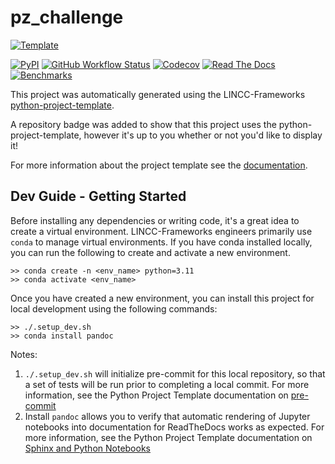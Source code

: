 
# pz_challenge

[![Template](https://img.shields.io/badge/Template-LINCC%20Frameworks%20Python%20Project%20Template-brightgreen)](https://lincc-ppt.readthedocs.io/en/latest/)

[![PyPI](https://img.shields.io/pypi/v/pz_challenge?color=blue&logo=pypi&logoColor=white)](https://pypi.org/project/pz_challenge/)
[![GitHub Workflow Status](https://img.shields.io/github/actions/workflow/status/LSSTDESC/pz_challenge/smoke-test.yml)](https://github.com/LSSTDESC/pz_challenge/actions/workflows/smoke-test.yml)
[![Codecov](https://codecov.io/gh/LSSTDESC/pz_challenge/branch/main/graph/badge.svg)](https://codecov.io/gh/LSSTDESC/pz_challenge)
[![Read The Docs](https://img.shields.io/readthedocs/pz-challenge)](https://pz-challenge.readthedocs.io/)
[![Benchmarks](https://img.shields.io/github/actions/workflow/status/LSSTDESC/pz_challenge/asv-main.yml?label=benchmarks)](https://LSSTDESC.github.io/pz_challenge/)

This project was automatically generated using the LINCC-Frameworks 
[python-project-template](https://github.com/lincc-frameworks/python-project-template).

A repository badge was added to show that this project uses the python-project-template, however it's up to
you whether or not you'd like to display it!

For more information about the project template see the 
[documentation](https://lincc-ppt.readthedocs.io/en/latest/).

## Dev Guide - Getting Started

Before installing any dependencies or writing code, it's a great idea to create a
virtual environment. LINCC-Frameworks engineers primarily use `conda` to manage virtual
environments. If you have conda installed locally, you can run the following to
create and activate a new environment.

```
>> conda create -n <env_name> python=3.11
>> conda activate <env_name>
```

Once you have created a new environment, you can install this project for local
development using the following commands:

```
>> ./.setup_dev.sh
>> conda install pandoc
```

Notes:
1. `./.setup_dev.sh` will initialize pre-commit for this local repository, so
   that a set of tests will be run prior to completing a local commit. For more
   information, see the Python Project Template documentation on 
   [pre-commit](https://lincc-ppt.readthedocs.io/en/latest/practices/precommit.html)
2. Install `pandoc` allows you to verify that automatic rendering of Jupyter notebooks
   into documentation for ReadTheDocs works as expected. For more information, see
   the Python Project Template documentation on
   [Sphinx and Python Notebooks](https://lincc-ppt.readthedocs.io/en/latest/practices/sphinx.html#python-notebooks)
